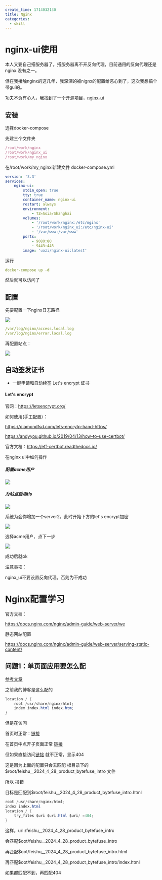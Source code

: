 ```yaml
---
create_time: 1714032130
title: Nginx
categories:
  - skill
---
```



# nginx-ui使用

本人又要自己搭服务器了，搭服务器离不开反向代理，目前通用的反向代理还是nginx.没有之一。

但在我接触nginx的这几年，我深深的被nignx的配置给恶心到了，这次我想搞个带gui的。

功夫不负有心人，我找到了一个开源项目，[nginx-ui](https://github.com/0xJacky/nginx-ui)

## 安装

 选择docker-compose

先建三个文件夹

```ts
/root/work/nginx
/root/work/nginx_ui
/root/work/my_nginx
```

在/root/work/my_nginxi新建文件  docker-compose.yml 

```yaml
version: '3.3'
services:
    nginx-ui:
        stdin_open: true
        tty: true
        container_name: nginx-ui
        restart: always
        environment:
            - TZ=Asia/Shanghai
        volumes:
            - '/root/work/nginx:/etc/nginx'
            - '/root/work/nginx_ui:/etc/nginx-ui'
            - '/var/www:/var/www'
        ports:
            - 9080:80
            - 9443:443
        image: 'uozi/nginx-ui:latest'
```

运行

```yaml
docker-compose up -d
```

然后就可以访问了

## 配置

先要配置一下nginx日志路径 

<img src="/assets/HYSBb3E9doRNegxoPRFclIGbnif.png" src-width="565" class="markdown-img m-auto" src-height="233" align="center"/>

```yaml
/var/log/nginx/access.local.log
/var/log/nginx/error.local.log
```

再配置站点：

<img src="/assets/MopJbQS5aoM3vpxkRKicr46wnQh.png" src-width="181" class="markdown-img m-auto" src-height="268" align="center"/>

## 自动签发证书

- 一键申请和自动续签 Let's encrypt 证书

#### Let's encrypt

官网：https://letsencrypt.org/

如何使用(手工配置）： 

https://diamondfsd.com/lets-encrytp-hand-https/

https://andyyou.github.io/2019/04/13/how-to-use-certbot/

官方文档：https://eff-certbot.readthedocs.io/

 在nginx ui中如何操作

##### 配置acme用户

<img src="/assets/M6yCbO6j7oqaUmx2A8UceN9Nn6L.png" src-width="1309" class="markdown-img m-auto" src-height="348" align="center"/>

##### 为站点启用tls

<img src="/assets/X6mkbmUQoow2UnxQqmZccLHMnXd.png" src-width="867" class="markdown-img m-auto" src-height="303" align="center"/>

系统为会你增加一个server2，此时开始下方的let's encrypt加密

<img src="/assets/KgMLbDgkYofMw1xNB3McdT4gncb.png" src-width="876" class="markdown-img m-auto" src-height="570" align="center"/>

选择acme用户，点下一步

<img src="/assets/Srujb0ocwokp38xn1aqcbduhn2R.png" src-width="621" class="markdown-img m-auto" src-height="542" align="center"/>

成功后就ok

注意事项：

nginx_ui不要设置反向代理。否则为不成功

# Nginx配置学习

官方文档：

https://docs.nginx.com/nginx/admin-guide/web-server/we

静态网站配置

https://docs.nginx.com/nginx/admin-guide/web-server/serving-static-content/

## 问题1：单页面应用要怎么配

[参考文章](https://www.barwe.cc/2022/06/20/nginxtryfilesinspa)

之前我的博客是这么配的

```csharp
location / {
    root /usr/share/nginx/html;
    index index.html index.htm;
}
```

但是在访问

首页时正常：[链接](https://blog.bytefuse.cn/)

在首页中点开子页面正常 [链接](https://blog.bytefuse.cn/feishu__2024_4_28_product_bytefuse_intro)

但如果直接访问[链接](https://blog.bytefuse.cn/feishu__2024_4_28_product_bytefuse_intro) 就不正常，显示404

这是因为上面的配置只会去匹配 根目录下的 $root/feishu__2024_4_28_product_bytefuse_intro 文件 

所以 报错

目标是匹配到$root/feishu__2024_4_28_product_bytefuse_intro.html

```csharp
root /usr/share/nginx/html;
index index.html
location / {
    try_files $uri $uri.html $uri/ =404;
}
```

这样，url:/feishu__2024_4_28_product_bytefuse_intro

会匹配$oot/feishu__2024_4_28_product_bytefuse_intro

再匹配$oot/feishu__2024_4_28_product_bytefuse_intro.html

再匹配$oot/feishu__2024_4_28_product_bytefuse_intro/index.html

如果都匹配不到，再匹配404

